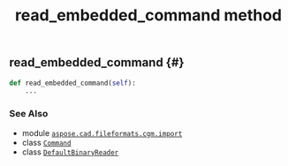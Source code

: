 ﻿---
title: read_embedded_command method
second_title: Aspose.CAD for Python via .NET API References
description: 
type: docs
weight: 100
url: /python-net/aspose.cad.fileformats.cgm.import/defaultbinaryreader/read_embedded_command/
is_root: false
---

## read_embedded_command {#}





```python
def read_embedded_command(self):
    ...
```





### See Also
* module [`aspose.cad.fileformats.cgm.import`](../../)
* class [`Command`](/cad/python-net/aspose.cad.fileformats.cgm.commands/command)
* class [`DefaultBinaryReader`](/cad/python-net/aspose.cad.fileformats.cgm.import/defaultbinaryreader)
